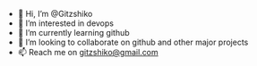 - 👋 Hi, I’m @Gitzshiko
- 👀 I’m interested in devops 
- 🌱 I’m currently learning github
- 💞️ I’m looking to collaborate on github and other major projects
- 📫 Reach me on gitzshiko@gmail.com


